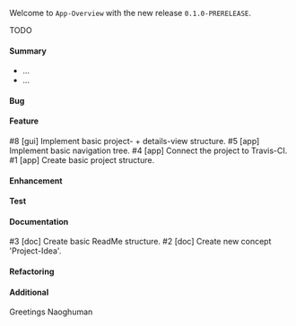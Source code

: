Welcome to `App-Overview` with the new release `0.1.0-PRERELEASE`.

TODO



#### Summary
* ...
* ...



#### Bug



#### Feature
#8 [gui] Implement basic project- + details-view structure.
#5 [app] Implement basic navigation tree.
#4 [app] Connect the project to Travis-CI.
#1 [app] Create basic project structure.



#### Enhancement



#### Test



#### Documentation
#3 [doc] Create basic ReadMe structure.
#2 [doc] Create new concept 'Project-Idea'.



#### Refactoring



#### Additional



Greetings
Naoghuman



[//]: # (Issues which will be integrated in this release)



[//]: # (Links)
